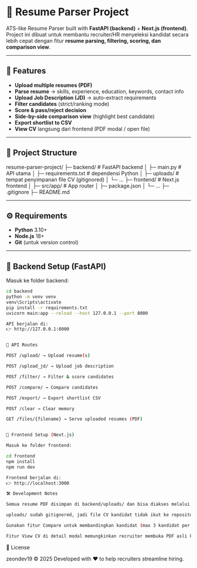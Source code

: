 # 📂 Resume Parser Project

ATS-like Resume Parser built with **FastAPI (backend)** + **Next.js (frontend)**.  
Project ini dibuat untuk membantu recruiter/HR menyeleksi kandidat secara lebih cepat dengan fitur **resume parsing, filtering, scoring, dan comparison view**.

---

## 🚀 Features

- **Upload multiple resumes (PDF)**
- **Parse resume** → skills, experience, education, keywords, contact info
- **Upload Job Description (JD)** → auto-extract requirements
- **Filter candidates** (strict/ranking mode)
- **Score & pass/reject decision**
- **Side-by-side comparison view** (highlight best candidate)
- **Export shortlist to CSV**
- **View CV** langsung dari frontend (PDF modal / open file)

---

## 📂 Project Structure

resume-parser-project/
├─ backend/ # FastAPI backend
│ ├─ main.py # API utama
│ ├─ requirements.txt # dependensi Python
│ ├─ uploads/ # tempat penyimpanan file CV (gitignored)
│ └─ ...
├─ frontend/ # Next.js frontend
│ ├─ src/app/ # App router
│ ├─ package.json
│ └─ ...
├─ .gitignore
├─ README.md

---

## ⚙️ Requirements

- **Python** 3.10+
- **Node.js** 18+
- **Git** (untuk version control)

---

## 🔧 Backend Setup (FastAPI)

Masuk ke folder backend:

```bash
cd backend
python -m venv venv
venv\Scripts\activate
pip install -r requirements.txt
uvicorn main:app --reload --host 127.0.0.1 --port 8000

API berjalan di:
👉 http://127.0.0.1:8000


📑 API Routes

POST /upload/ → Upload resume(s)

POST /upload_jd/ → Upload job description

POST /filter/ → Filter & score candidates

POST /compare/ → Compare candidates

POST /export/ → Export shortlist CSV

POST /clear → Clear memory

GET /files/{filename} → Serve uploaded resumes (PDF)


🎨 Frontend Setup (Next.js)

Masuk ke folder frontend:

cd frontend
npm install
npm run dev

Frontend berjalan di:
👉 http://localhost:3000

🛠️ Development Notes

Semua resume PDF disimpan di backend/uploads/ dan bisa diakses melalui endpoint /files/{filename}.

uploads/ sudah gitignored, jadi file CV kandidat tidak ikut ke repository.

Gunakan fitur Compare untuk membandingkan kandidat (max 3 kandidat per layar, bisa geser dengan navigasi).

Fitur View CV di detail modal memungkinkan recruiter membuka PDF asli kandidat.
```

📜 License

zeondev19 © 2025
Developed with ❤️ to help recruiters streamline hiring.
